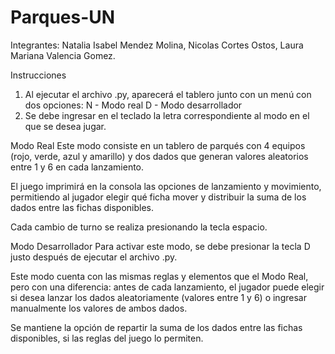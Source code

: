 # Parques-UN
Integrantes:
Natalia Isabel Mendez Molina, 
Nicolas Cortes Ostos, 
Laura Mariana Valencia Gomez.

Instrucciones 
1) Al ejecutar el archivo .py, aparecerá el tablero junto con un menú con dos opciones:
N - Modo real
D - Modo desarrollador
2) Se debe ingresar en el teclado la letra correspondiente al modo en el que se desea jugar.

Modo Real
Este modo consiste en un tablero de parqués con 4 equipos (rojo, verde, azul y amarillo) y dos dados que generan valores aleatorios entre 1 y 6 en cada lanzamiento.

El juego imprimirá en la consola las opciones de lanzamiento y movimiento, permitiendo al jugador elegir qué ficha mover y distribuir la suma de los dados entre las fichas disponibles.

Cada cambio de turno se realiza presionando la tecla espacio.

Modo Desarrollador
Para activar este modo, se debe presionar la tecla D justo después de ejecutar el archivo .py.

Este modo cuenta con las mismas reglas y elementos que el Modo Real, pero con una diferencia: antes de cada lanzamiento, el jugador puede elegir si desea lanzar los dados aleatoriamente (valores entre 1 y 6) o ingresar manualmente los valores de ambos dados.

Se mantiene la opción de repartir la suma de los dados entre las fichas disponibles, si las reglas del juego lo permiten.


